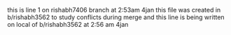 this is line 1 on rishabh7406 branch at 2:53am 4jan
this file was created in b/rishabh3562 to study conflicts during merge and this line is being written on local of b/rishabh3562 at 2:56 am 4jan